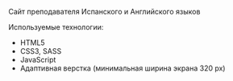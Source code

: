 Сайт преподавателя Испанского и Английского языков

Используемые технологии:

- HTML5
- CSS3, SASS
- JavaScript
- Адаптивная верстка (минимальная ширина экрана 320 px)

<!-- Подправить: -->
<!-- кроссбраузерная?? -->
<!-- ПРОВЕРИТЬ НА ВАЛИДАТОРАХ! -->
